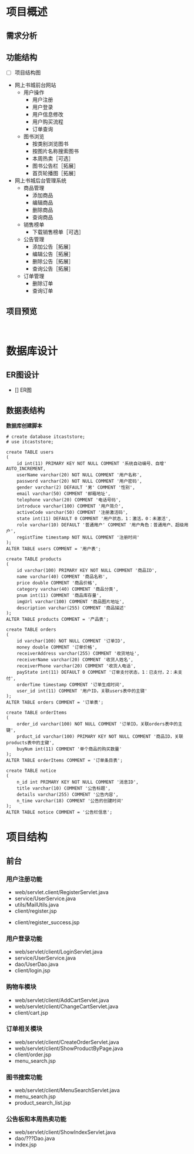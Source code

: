 # 项目概述

## 需求分析

## 功能结构

- [ ] 项目结构图

* 网上书城前台网站
	* 用户操作
		* 用户注册
		* 用户登录
		* 用户信息修改
		* 用户购买流程
		* 订单查询
	* 图书浏览
		* 按类别浏览图书
		* 按图片名称搜索图书
		* 本周热卖［可选］
		* 图书公告栏［拓展］
		* 首页轮播图［拓展］
&emsp;
* 网上书城后台管理系统
	* 商品管理
		* 添加商品
		* 编辑商品
		* 删除商品
		* 查询商品
	* 销售榜单
		* 下载销售榜单［可选］
	* 公告管理
		* 添加公告［拓展］
		* 编辑公告［拓展］
		* 删除公告［拓展］
		* 查询公告［拓展］
	* 订单管理
		* 删除订单
		* 查询订单

## 项目预览

&emsp;

# 数据库设计

## ER图设计

- [] ER图

## 数据表结构

**数据库创建脚本**
```mysql
# create database itcaststore;
# use itcaststore;

create TABLE users
(
    id int(11) PRIMARY KEY NOT NULL COMMENT '系统自动编号、自增' AUTO_INCREMENT,
    userName varchar(20) NOT NULL COMMENT '用户名称',
    password varchar(20) NOT NULL COMMENT '用户密码',
    gender varchar(2) DEFAULT '男' COMMENT '性别',
    email varchar(50) COMMENT '邮箱地址',
    telephone varchar(20) COMMENT '电话号码',
    introduce varchar(100) COMMENT '用户简介',
    activeCode varchar(50) COMMENT '注册激活码',
    state int(11) DEFAULT 0 COMMENT '用户状态，1：激活，0：未激活',
    role varchar(10) DEFAULT '普通用户' COMMENT '用户角色：普通用户、超级用户',
    registTime timestamp NOT NULL COMMENT '注册时间'
);
ALTER TABLE users COMMENT = '用户表';

create TABLE products
(
    id varchar(100) PRIMARY KEY NOT NULL COMMENT '商品ID',
    name varchar(40) COMMENT '商品名称',
    price double COMMENT '商品价格',
    category varchar(40) COMMENT '商品分类',
    pnum int(11) COMMENT '商品库存量',
    imgUrl varchar(100) COMMENT '商品图片地址',
    description varchar(255) COMMENT '商品描述'
);
ALTER TABLE products COMMENT = '产品表';

create TABLE orders
(
    id varchar(100) NOT NULL COMMENT '订单ID',
    money double COMMENT '订单价格',
    receiverAddress varchar(255) COMMENT '收货地址',
    receiverName varchar(20) COMMENT '收货人姓名',
    receiverPhone varchar(20) COMMENT '收货人电话',
    payState int(11) DEFAULT 0 COMMENT '订单支付状态，1：已支付，2：未支付',
    orderTime timestamp COMMENT '订单生成时间',
    user_id int(11) COMMENT '用户ID，关联users表中的主键'
);
ALTER TABLE orders COMMENT = '订单表';

create TABLE orderItems
(
    order_id varchar(100) NOT NULL COMMENT '订单ID，关联orders表中的主键',
    prduct_id varchar(100) PRIMARY KEY NOT NULL COMMENT '商品ID，关联products表中的主键',
    buyNum int(11) COMMENT '单个商品的购买数量'
);
ALTER TABLE orderItems COMMENT = '订单条目表';

create TABLE notice
(
    n_id int PRIMARY KEY NOT NULL COMMENT '消息ID',
    title varchar(10) COMMENT '公告标题',
    details varchar(255) COMMENT '公告内容',
    n_time varchar(18) COMMENT '公告的创建时间'
);
ALTER TABLE notice COMMENT = '公告栏信息';

```

# 项目结构

## 前台

### 用户注册功能

* web/servlet.client/RegisterServlet.java
* service/UserService.java
* utils/MailUtils.java
&emsp;
* client/register.jsp
+ client/register_success.jsp

### 用户登录功能

* web/servlet/client/LoginServlet.java
* service/UserService.java
* dao/UserDao.java
&emsp;
* client/login.jsp

### 购物车模块

* web/servlet/client/AddCartServlet.java
* web/servlet/client/ChangeCartServlet.java
&emsp;
* client/cart.jsp

### 订单相关模块

* web/servlet/client/CreateOrderServlet.java
* web/servlet/client/ShowProductByPage.java
&emsp;
* client/order.jsp
* menu_search.jsp

### 图书搜索功能

* web/servlet/client/MenuSearchServlet.java
&emsp;
* menu_search.jsp
* product_search_list.jsp

### 公告板和本周热卖功能

* web/servlet/client/ShowIndexServlet.java
* dao/???Dao.java
&emsp;
* index.jsp
